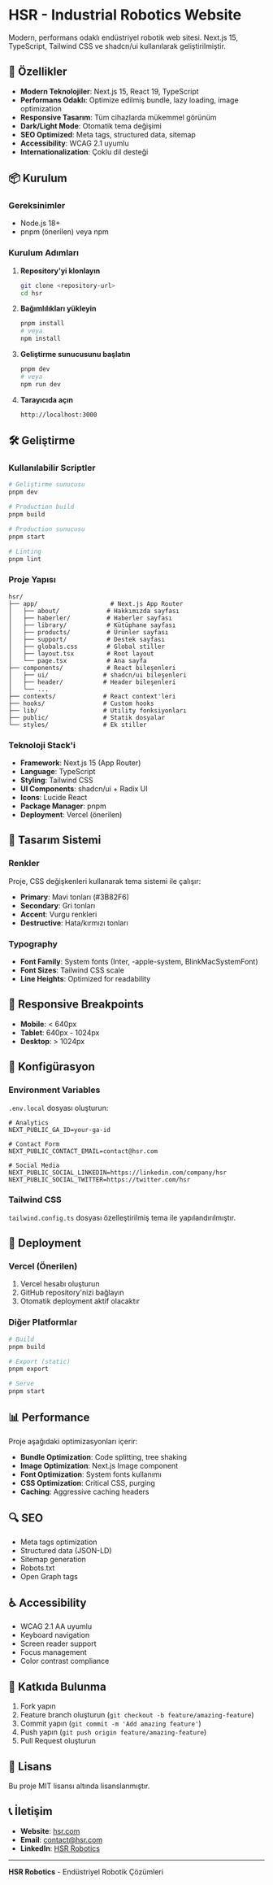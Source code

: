 # HSR - Industrial Robotics Website

Modern, performans odaklı endüstriyel robotik web sitesi. Next.js 15, TypeScript, Tailwind CSS ve shadcn/ui kullanılarak geliştirilmiştir.

## 🚀 Özellikler

- **Modern Teknolojiler**: Next.js 15, React 19, TypeScript
- **Performans Odaklı**: Optimize edilmiş bundle, lazy loading, image optimization
- **Responsive Tasarım**: Tüm cihazlarda mükemmel görünüm
- **Dark/Light Mode**: Otomatik tema değişimi
- **SEO Optimized**: Meta tags, structured data, sitemap
- **Accessibility**: WCAG 2.1 uyumlu
- **Internationalization**: Çoklu dil desteği

## 📦 Kurulum

### Gereksinimler

- Node.js 18+
- pnpm (önerilen) veya npm

### Kurulum Adımları

1. **Repository'yi klonlayın**

   ```bash
   git clone <repository-url>
   cd hsr
   ```

2. **Bağımlılıkları yükleyin**

   ```bash
   pnpm install
   # veya
   npm install
   ```

3. **Geliştirme sunucusunu başlatın**

   ```bash
   pnpm dev
   # veya
   npm run dev
   ```

4. **Tarayıcıda açın**
   ```
   http://localhost:3000
   ```

## 🛠️ Geliştirme

### Kullanılabilir Scriptler

```bash
# Geliştirme sunucusu
pnpm dev

# Production build
pnpm build

# Production sunucusu
pnpm start

# Linting
pnpm lint
```

### Proje Yapısı

```
hsr/
├── app/                    # Next.js App Router
│   ├── about/             # Hakkımızda sayfası
│   ├── haberler/          # Haberler sayfası
│   ├── library/           # Kütüphane sayfası
│   ├── products/          # Ürünler sayfası
│   ├── support/           # Destek sayfası
│   ├── globals.css        # Global stiller
│   ├── layout.tsx         # Root layout
│   └── page.tsx           # Ana sayfa
├── components/            # React bileşenleri
│   ├── ui/               # shadcn/ui bileşenleri
│   ├── header/           # Header bileşenleri
│   └── ...
├── contexts/             # React context'leri
├── hooks/                # Custom hooks
├── lib/                  # Utility fonksiyonları
├── public/               # Statik dosyalar
└── styles/               # Ek stiller
```

### Teknoloji Stack'i

- **Framework**: Next.js 15 (App Router)
- **Language**: TypeScript
- **Styling**: Tailwind CSS
- **UI Components**: shadcn/ui + Radix UI
- **Icons**: Lucide React
- **Package Manager**: pnpm
- **Deployment**: Vercel (önerilen)

## 🎨 Tasarım Sistemi

### Renkler

Proje, CSS değişkenleri kullanarak tema sistemi ile çalışır:

- **Primary**: Mavi tonları (#3B82F6)
- **Secondary**: Gri tonları
- **Accent**: Vurgu renkleri
- **Destructive**: Hata/kırmızı tonları

### Typography

- **Font Family**: System fonts (Inter, -apple-system, BlinkMacSystemFont)
- **Font Sizes**: Tailwind CSS scale
- **Line Heights**: Optimized for readability

## 📱 Responsive Breakpoints

- **Mobile**: < 640px
- **Tablet**: 640px - 1024px
- **Desktop**: > 1024px

## 🔧 Konfigürasyon

### Environment Variables

`.env.local` dosyası oluşturun:

```env
# Analytics
NEXT_PUBLIC_GA_ID=your-ga-id

# Contact Form
NEXT_PUBLIC_CONTACT_EMAIL=contact@hsr.com

# Social Media
NEXT_PUBLIC_SOCIAL_LINKEDIN=https://linkedin.com/company/hsr
NEXT_PUBLIC_SOCIAL_TWITTER=https://twitter.com/hsr
```

### Tailwind CSS

`tailwind.config.ts` dosyası özelleştirilmiş tema ile yapılandırılmıştır.

## 🚀 Deployment

### Vercel (Önerilen)

1. Vercel hesabı oluşturun
2. GitHub repository'nizi bağlayın
3. Otomatik deployment aktif olacaktır

### Diğer Platformlar

```bash
# Build
pnpm build

# Export (static)
pnpm export

# Serve
pnpm start
```

## 📊 Performance

Proje aşağıdaki optimizasyonları içerir:

- **Bundle Optimization**: Code splitting, tree shaking
- **Image Optimization**: Next.js Image component
- **Font Optimization**: System fonts kullanımı
- **CSS Optimization**: Critical CSS, purging
- **Caching**: Aggressive caching headers

## 🔍 SEO

- Meta tags optimization
- Structured data (JSON-LD)
- Sitemap generation
- Robots.txt
- Open Graph tags

## ♿ Accessibility

- WCAG 2.1 AA uyumlu
- Keyboard navigation
- Screen reader support
- Focus management
- Color contrast compliance

## 🤝 Katkıda Bulunma

1. Fork yapın
2. Feature branch oluşturun (`git checkout -b feature/amazing-feature`)
3. Commit yapın (`git commit -m 'Add amazing feature'`)
4. Push yapın (`git push origin feature/amazing-feature`)
5. Pull Request oluşturun

## 📄 Lisans

Bu proje MIT lisansı altında lisanslanmıştır.

## 📞 İletişim

- **Website**: [hsr.com](https://hsr.com)
- **Email**: contact@hsr.com
- **LinkedIn**: [HSR Robotics](https://linkedin.com/company/hsr)

---

**HSR Robotics** - Endüstriyel Robotik Çözümleri
